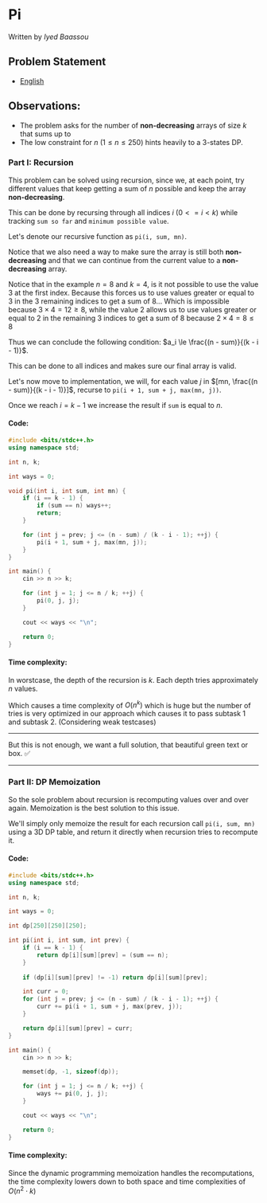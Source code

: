 # Pi
Written by _Iyed Baassou_

## Problem Statement

- [English](statements/pi.pdf)


## Observations:
- The problem asks for the number of **non-decreasing** arrays of size $k$ that sums up to 
- The low constraint for $n$ ($1 \le n \le 250$) hints heavily to a 3-states DP.
### Part I: Recursion
This problem can be solved using recursion, since we, at each point, try different values that keep getting a sum of $n$ possible and keep the array **non-decreasing**.

This can be done by recursing through all indices $i$ ($0 <= i < k$) while tracking `sum so far` and `minimum possible value`.

Let's denote our recursive function as `pi(i, sum, mn)`.

Notice that we also need a way to make sure the array is still both **non-decreasing** and that we can continue from the current value to a **non-decreasing** array.

Notice that in the example $n = 8$ and $k=4$, is it not possible to use the value 3 at the first index. Because this forces us to use values greater or equal to 3 in the 3 remaining indices to get a sum of 8... Which is impossible because $3 \times 4 = 12 \ge 8$, while the value 2 allows us to use values greater or equal to 2 in the remaining 3 indices to get a sum of 8 because $2 \times 4 = 8 \le 8$

Thus we can conclude the following condition: $a_i \le \frac{(n - sum)}{(k - i - 1)}$.

This can be done to all indices and makes sure our final array is valid.

Let's now move to implementation, we will, for each value $j$ in $[mn, \frac{(n - sum)}{(k - i - 1)}]$, recurse to `pi(i + 1, sum + j, max(mn, j))`.

Once we reach $i = k - 1$ we increase the result if `sum` is equal to $n$.

#### Code:
```cpp
#include <bits/stdc++.h>
using namespace std;

int n, k;

int ways = 0;

void pi(int i, int sum, int mn) {
    if (i == k - 1) {
        if (sum == n) ways++;
        return;
    }

    for (int j = prev; j <= (n - sum) / (k - i - 1); ++j) {
        pi(i + 1, sum + j, max(mn, j));
    }
}

int main() {
    cin >> n >> k;

    for (int j = 1; j <= n / k; ++j) {
        pi(0, j, j);
    }

    cout << ways << "\n";

    return 0;
}
```
#### Time complexity:
In worstcase, the depth of the recursion is *k*.
Each depth tries approximately $n$ values.

Which causes a time complexity of $O(n^k)$ which is huge but the number of tries is very optimized in our approach which causes it to pass subtask 1 and subtask 2. (Considering weak testcases)

---
But this is not enough, we want a full solution, that beautiful green text or box. ✅

---
### Part II: DP Memoization

So the sole problem about recursion is recomputing values over and over again. Memoization is the best solution to this issue.

We'll simply only memoize the result for each recursion call `pi(i, sum, mn)` using a 3D DP table, and return it directly when recursion tries to recompute it.

#### Code:

```cpp
#include <bits/stdc++.h>
using namespace std;

int n, k;

int ways = 0;

int dp[250][250][250];

int pi(int i, int sum, int prev) {
    if (i == k - 1) {
        return dp[i][sum][prev] = (sum == n);
    }
    
    if (dp[i][sum][prev] != -1) return dp[i][sum][prev];

    int curr = 0;
    for (int j = prev; j <= (n - sum) / (k - i - 1); ++j) {
        curr += pi(i + 1, sum + j, max(prev, j));
    }

    return dp[i][sum][prev] = curr;
}

int main() {
    cin >> n >> k;

    memset(dp, -1, sizeof(dp));

    for (int j = 1; j <= n / k; ++j) {
        ways += pi(0, j, j);
    }

    cout << ways << "\n";

    return 0;
}
```

#### Time complexity:
Since the dynamic programming memoization handles the recomputations, the time complexity lowers down to both space and time complexities of $O(n^2\cdot k)$
